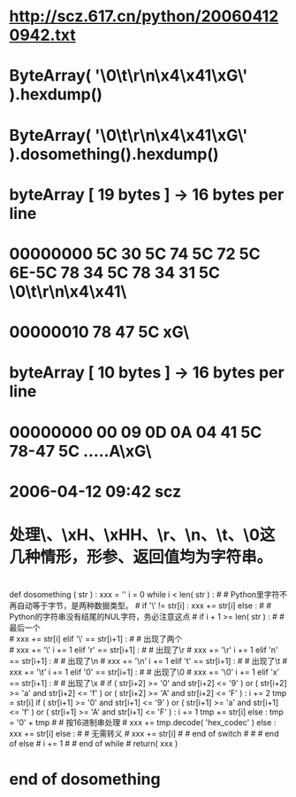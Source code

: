 #
# http://scz.617.cn/python/200604120942.txt
#
# ByteArray( '\\0\\t\\r\\n\\x4\\x41\\xG\\' ).hexdump()
# ByteArray( '\\0\\t\\r\\n\\x4\\x41\\xG\\' ).dosomething().hexdump()
#
# byteArray [ 19 bytes ] -> 16 bytes per line
# 00000000  5C 30 5C 74 5C 72 5C 6E-5C 78 34 5C 78 34 31 5C    \0\t\r\n\x4\x41\
# 00000010  78 47 5C                                           xG\
# byteArray [ 10 bytes ] -> 16 bytes per line
# 00000000  00 09 0D 0A 04 41 5C 78-47 5C                      .....A\xG\
#

#
# 2006-04-12 09:42 scz
#
# 处理\\、\xH、\xHH、\r、\n、\t、\0这几种情形，形参、返回值均为字符串。
#
def dosomething ( str ) :
    xxx = ''
    i   = 0
    while i < len( str ) :
        #
        # Python里字符不再自动等于字节，是两种数据类型。
        #
        if '\\' != str[i] :
            xxx    += str[i]
        else :
            #
            # Python的字符串没有结尾的NUL字符，务必注意这点
            #
            if i + 1 >= len( str ) :
                #
                # 最后一个\
                #
                xxx    += str[i]
            elif '\\' == str[i+1] :
                #
                # 出现了两个\
                #
                xxx    += '\\'
                i      += 1
            elif 'r' == str[i+1] :
                #
                # 出现了\r
                #
                xxx    += '\r'
                i      += 1
            elif 'n' == str[i+1] :
                #
                # 出现了\n
                #
                xxx    += '\n'
                i      += 1
            elif 't' == str[i+1] :
                #
                # 出现了\t
                #
                xxx    += '\t'
                i      += 1
            elif '0' == str[i+1] :
                #
                # 出现了\0
                #
                xxx    += '\0'
                i      += 1
            elif 'x' == str[i+1] :
                #
                # 出现了\x
                #
                if ( str[i+2] >= '0' and str[i+2] <= '9' ) or ( str[i+2] >= 'a' and str[i+2] <= 'f' ) or ( str[i+2] >= 'A' and str[i+2] <= 'F' ) :
                    i      += 2
                    tmp     = str[i]
                    if ( str[i+1] >= '0' and str[i+1] <= '9' ) or ( str[i+1] >= 'a' and str[i+1] <= 'f' ) or ( str[i+1] >= 'A' and str[i+1] <= 'F' ) :
                        i      += 1
                        tmp    += str[i]
                    else :
                        tmp     = '0' + tmp
                    #
                    # 按16进制串处理
                    #
                    xxx    += tmp.decode( 'hex_codec' )
                else :
                    xxx    += str[i]
            else :
                #
                # 无需转义
                #
                xxx    += str[i]
            #
            # end of switch
            #
        #
        # end of else
        #
        i  += 1
    #
    # end of while
    #
    return( xxx )
#
# end of dosomething
#
